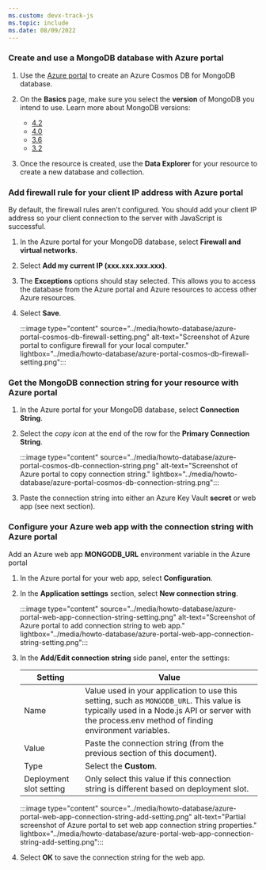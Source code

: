 ```yaml
---
ms.custom: devx-track-js
ms.topic: include
ms.date: 08/09/2022
---
```


### Create and use a MongoDB database with Azure portal 

1. Use the [Azure portal](https://ms.portal.azure.com/#create/Microsoft.DocumentDB) to create an Azure Cosmos DB for MongoDB database.
2. On the **Basics** page, make sure you select the **version** of MongoDB you intend to use. Learn more about MongoDB versions:
   * [4.2](/azure/cosmos-db/mongodb/feature-support-42)
   * [4.0](/azure/cosmos-db/mongodb/feature-support-40)
   * [3.6](/azure/cosmos-db/mongodb/feature-support-36)
   * [3.2](/azure/cosmos-db/mongodb/feature-support-32)

3. Once the resource is created, use the **Data Explorer** for your resource to create a new database and collection.

### Add firewall rule for your client IP address with Azure portal

By default, the firewall rules aren't configured. You should add your client IP address so your client connection to the server with JavaScript is successful.

1. In the Azure portal for your MongoDB database, select **Firewall and virtual networks**.
2. Select **Add my current IP (xxx.xxx.xxx.xxx)**.
3. The **Exceptions** options should stay selected. This allows you to access the database from the Azure portal and Azure resources to access other Azure resources.  
4. Select **Save**.

    :::image type="content" source="../media/howto-database/azure-portal-cosmos-db-firewall-setting.png" alt-text="Screenshot of Azure portal to configure firewall for your local computer." lightbox="../media/howto-database/azure-portal-cosmos-db-firewall-setting.png":::

### Get the MongoDB connection string for your resource with Azure portal

1. In the Azure portal for your MongoDB database, select **Connection String**.
2. Select the _copy icon_ at the end of the row for the **Primary Connection String**.

    :::image type="content" source="../media/howto-database/azure-portal-cosmos-db-connection-string.png" alt-text="Screenshot of Azure portal to copy connection string." lightbox="../media/howto-database/azure-portal-cosmos-db-connection-string.png":::

3. Paste the connection string into either an Azure Key Vault **secret** or web app (see next section). 

### Configure your Azure web app with the connection string with Azure portal

Add an Azure web app **MONGODB_URL** environment variable in the Azure portal

1. In the Azure portal for your web app, select **Configuration**.
2. In the **Application settings** section, select **New connection string**.

    :::image type="content" source="../media/howto-database/azure-portal-web-app-connection-string-setting.png" alt-text="Screenshot of Azure portal to add connection string to web app." lightbox="../media/howto-database/azure-portal-web-app-connection-string-setting.png":::

3. In the **Add/Edit connection string** side panel, enter the settings:

   |Setting|Value|
   |--|--|
   |Name|Value used in your application to use this setting, such as `MONGODB_URL`. This value is typically used in a Node.js API or server with the process.env method of finding environment variables.|
   |Value|Paste the connection string (from the previous section of this document).|
   |Type|Select the **Custom**.|
   |Deployment slot setting|Only select this value if this connection string is different based on deployment slot.|

    :::image type="content" source="../media/howto-database/azure-portal-web-app-connection-string-add-setting.png" alt-text="Partial screenshot of Azure portal to set web app connection string properties." lightbox="../media/howto-database/azure-portal-web-app-connection-string-add-setting.png":::

4. Select **OK** to save the connection string for the web app.     
